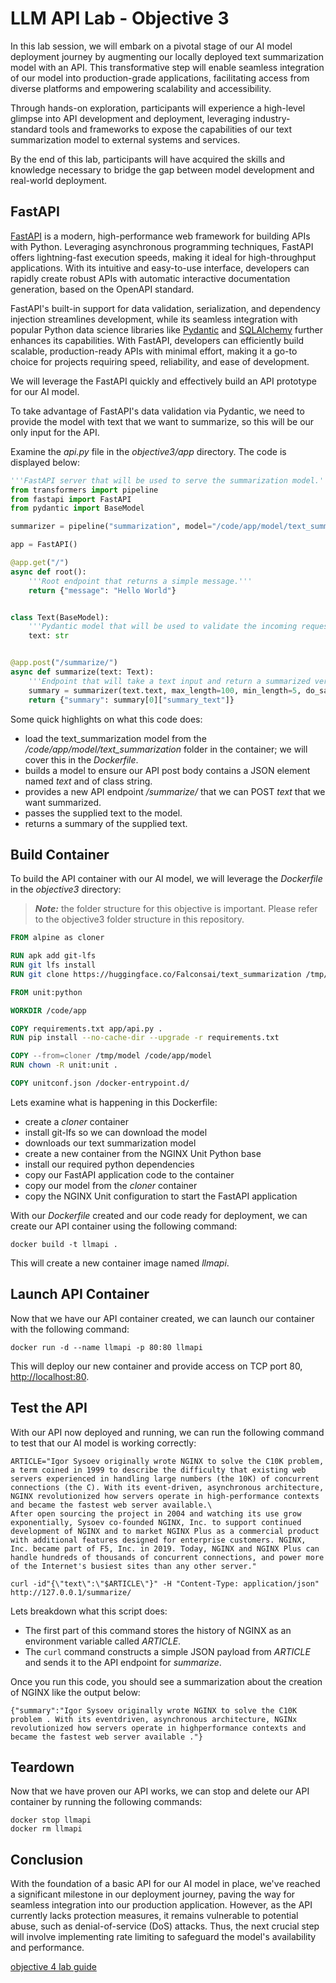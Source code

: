 # LLM API Lab - Objective 3

In this lab session, we will embark on a pivotal stage of our AI model deployment journey by augmenting our locally deployed text summarization model with an API. This transformative step will enable seamless integration of our model into production-grade applications, facilitating access from diverse platforms and empowering scalability and accessibility.

Through hands-on exploration, participants will experience a high-level glimpse into API development and deployment, leveraging industry-standard tools and frameworks to expose the capabilities of our text summarization model to external systems and services.

By the end of this lab, participants will have acquired the skills and knowledge necessary to bridge the gap between model development and real-world deployment.

## FastAPI

[FastAPI](https://fastapi.tiangolo.com/) is a modern, high-performance web framework for building APIs with Python. Leveraging asynchronous programming techniques, FastAPI offers lightning-fast execution speeds, making it ideal for high-throughput applications. With its intuitive and easy-to-use interface, developers can rapidly create robust APIs with automatic interactive documentation generation, based on the OpenAPI standard.

FastAPI's built-in support for data validation, serialization, and dependency injection streamlines development, while its seamless integration with popular Python data science libraries like [Pydantic](https://docs.pydantic.dev/latest/) and [SQLAlchemy](https://www.sqlalchemy.org/) further enhances its capabilities. With FastAPI, developers can efficiently build scalable, production-ready APIs with minimal effort, making it a go-to choice for projects requiring speed, reliability, and ease of development.

We will leverage the FastAPI quickly and effectively build an API prototype for our AI model.  

To take advantage of FastAPI's data validation via Pydantic, we need to provide the model with text that we want to summarize, so this will be our only input for the API.

 Examine the _api.py_ file in the _objective3/app_ directory.  The code is displayed below:

```python
'''FastAPI server that will be used to serve the summarization model.'''
from transformers import pipeline
from fastapi import FastAPI
from pydantic import BaseModel

summarizer = pipeline("summarization", model="/code/app/model/text_summarization")

app = FastAPI()

@app.get("/")
async def root():
    '''Root endpoint that returns a simple message.'''
    return {"message": "Hello World"}


class Text(BaseModel):
    '''Pydantic model that will be used to validate the incoming request.'''
    text: str


@app.post("/summarize/")
async def summarize(text: Text):
    '''Endpoint that will take a text input and return a summarized version of it.'''
    summary = summarizer(text.text, max_length=100, min_length=5, do_sample=False)
    return {"summary": summary[0]["summary_text"]}
```

Some quick highlights on what this code does:

- load the text_summarization model from the _/code/app/model/text_summarization_ folder in the container; we will cover this in the _Dockerfile_.
- builds a model to ensure our API post body contains a JSON element named _text_ and of class string.
- provides a new API endpoint _/summarize/_ that we can POST _text_ that we want summarized.
- passes the supplied text to the model.
- returns a summary of the supplied text.

## Build Container

To build the API container with our AI model, we will leverage the _Dockerfile_ in the _objective3_ directory:

>_**Note:**_ the folder structure for this objective is important.  Please refer to the objective3 folder structure in this repository.  

```dockerfile
FROM alpine as cloner

RUN apk add git-lfs
RUN git lfs install
RUN git clone https://huggingface.co/Falconsai/text_summarization /tmp/model/text_summarization

FROM unit:python

WORKDIR /code/app

COPY requirements.txt app/api.py .
RUN pip install --no-cache-dir --upgrade -r requirements.txt

COPY --from=cloner /tmp/model /code/app/model
RUN chown -R unit:unit .

COPY unitconf.json /docker-entrypoint.d/
```

Lets examine what is happening in this Dockerfile:

- create a _cloner_ container
- install git-lfs so we can download the model
- downloads our text summarization model
- create a new container from the NGINX Unit Python base
- install our required python dependencies
- copy our FastAPI application code to the container
- copy our model from the _cloner_ container
- copy the NGINX Unit configuration to start the FastAPI application

With our _Dockerfile_ created and our code ready for deployment, we can create our API container using the following command:

```shell
docker build -t llmapi .
```

This will create a new container image named _llmapi_.

## Launch API Container

Now that we have our API container created, we can launch our container with the following command:

```shell
docker run -d --name llmapi -p 80:80 llmapi
```

This will deploy our new container and provide access on TCP port 80, [http://localhost:80](http://localhost:80).

## Test the API

With our API now deployed and running, we can run the following command to test that our AI model is working correctly:

```shell
ARTICLE="Igor Sysoev originally wrote NGINX to solve the C10K problem, a term coined in 1999 to describe the difficulty that existing web servers experienced in handling large numbers (the 10K) of concurrent connections (the C). With its event‑driven, asynchronous architecture, NGINX revolutionized how servers operate in high‑performance contexts and became the fastest web server available.\
After open sourcing the project in 2004 and watching its use grow exponentially, Sysoev co‑founded NGINX, Inc. to support continued development of NGINX and to market NGINX Plus as a commercial product with additional features designed for enterprise customers. NGINX, Inc. became part of F5, Inc. in 2019. Today, NGINX and NGINX Plus can handle hundreds of thousands of concurrent connections, and power more of the Internet's busiest sites than any other server."

curl -id"{\"text\":\"$ARTICLE\"}" -H "Content-Type: application/json" http://127.0.0.1/summarize/
```

Lets breakdown what this script does:

- The first part of this command stores the history of NGINX as an environment variable called _ARTICLE_.
- The `curl` command constructs a simple JSON payload from _ARTICLE_ and sends it to the API endpoint for _summarize_.

Once you run this code, you should see a summarization about the creation of NGINX like the output below:

```shell
{"summary":"Igor Sysoev originally wrote NGINX to solve the C10K problem . With its eventdriven, asynchronous architecture, NGINx revolutionized how servers operate in highperformance contexts and became the fastest web server available ."}
```

## Teardown

Now that we have proven our API works, we can stop and delete our API container by running the following commands:

```shell
docker stop llmapi
docker rm llmapi
```

## Conclusion

With the foundation of a basic API for our AI model in place, we've reached a significant milestone in our deployment journey, paving the way for seamless integration into our production application. However, as the API currently lacks protection measures, it remains vulnerable to potential abuse, such as denial-of-service (DoS) attacks. Thus, the next crucial step will involve implementing rate limiting to safeguard the model's availability and performance.

[objective 4 lab guide](../objective4/README.md)
